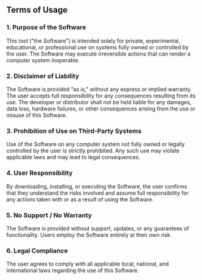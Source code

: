 ## Terms of Usage

### 1. Purpose of the Software
This tool ("the Software") is intended solely for private, experimental, educational, or professional use on systems fully owned or controlled by the user. The Software may execute irreversible actions that can render a computer system inoperable.

### 2. Disclaimer of Liability
The Software is provided “as is,” without any express or implied warranty. The user accepts full responsibility for any consequences resulting from its use. The developer or distributor shall not be held liable for any damages, data loss, hardware failures, or other consequences arising from the use or misuse of this Software.

### 3. Prohibition of Use on Third-Party Systems
Use of the Software on any computer system not fully owned or legally controlled by the user is strictly prohibited. Any such use may violate applicable laws and may lead to legal consequences.

### 4. User Responsibility
By downloading, installing, or executing the Software, the user confirms that they understand the risks involved and assume full responsibility for any actions taken with or as a result of using the Software.

### 5. No Support / No Warranty
The Software is provided without support, updates, or any guarantees of functionality. Users employ the Software entirely at their own risk.

### 6. Legal Compliance
The user agrees to comply with all applicable local, national, and international laws regarding the use of this Software.
